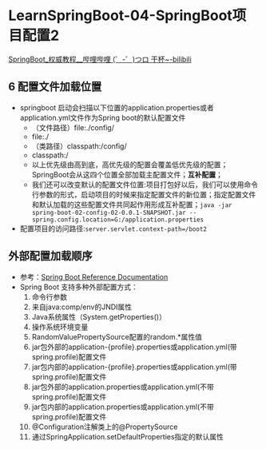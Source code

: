#  LearnSpringBoot-04-SpringBoot项目配置2

[SpringBoot_权威教程__哔哩哔哩 (゜-゜)つロ 干杯~-bilibili](https://www.bilibili.com/video/BV1Et411Y7tQ?p=4)

## 6 配置文件加载位置
- springboot 启动会扫描以下位置的application.properties或者application.yml文件作为Spring boot的默认配置文件
    - （文件路径）file:./config/ 
    - file:./
    - （类路径）classpath:/config/
    - classpath:/
    - 以上优先级由高到底，高优先级的配置会覆盖低优先级的配置；SpringBoot会从这四个位置全部加载主配置文件；**互补配置**；
    - 我们还可以改变默认的配置文件位置:项目打包好以后，我们可以使用命令行参数的形式，启动项目的时候来指定配置文件的新位置；指定配置文件和默认加载的这些配置文件共同起作用形成互补配置；`java -jar spring-boot-02-config-02-0.0.1-SNAPSHOT.jar --spring.config.location=G:/application.properties`
- 配置项目的访问路径:`server.servlet.context-path=/boot2`

## 外部配置加载顺序
- 参考：[Spring Boot Reference Documentation](https://docs.spring.io/spring-boot/docs/current-SNAPSHOT/reference/htmlsingle/#boot-features-external-config)
- Spring Boot 支持多种外部配置方式：
    1. 命令行参数
    2. 来自java:comp/env的JNDI属性
    3. Java系统属性（System.getProperties()）
    4. 操作系统环境变量
    5. RandomValuePropertySource配置的random.*属性值
    6. jar包外部的application-{profile}.properties或application.yml(带spring.profile)配置文件
    7. jar包内部的application-{profile}.properties或application.yml(带spring.profile)配置文件
    8. jar包外部的application.properties或application.yml(不带spring.profile)配置文件
    9. jar包内部的application.properties或application.yml(不带spring.profile)配置文件
    10. @Configuration注解类上的@PropertySource
    11. 通过SpringApplication.setDefaultProperties指定的默认属性













